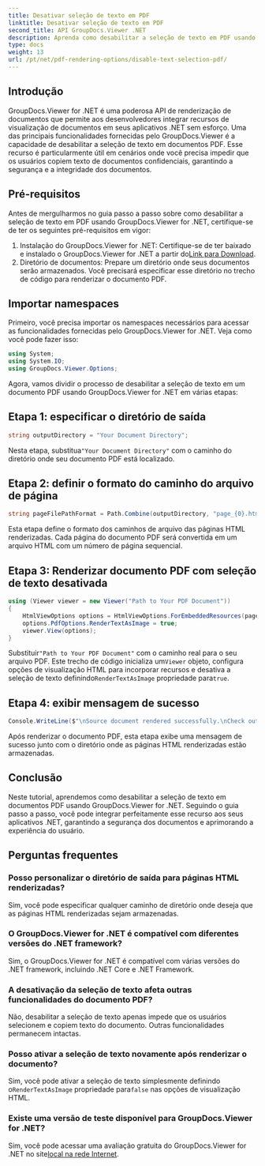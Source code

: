 ```yaml
---
title: Desativar seleção de texto em PDF
linktitle: Desativar seleção de texto em PDF
second_title: API GroupDocs.Viewer .NET
description: Aprenda como desabilitar a seleção de texto em PDF usando GroupDocs.Viewer for .NET. Siga nosso guia passo a passo para uma integração perfeita.
type: docs
weight: 13
url: /pt/net/pdf-rendering-options/disable-text-selection-pdf/
---
```

## Introdução
GroupDocs.Viewer for .NET é uma poderosa API de renderização de documentos que permite aos desenvolvedores integrar recursos de visualização de documentos em seus aplicativos .NET sem esforço. Uma das principais funcionalidades fornecidas pelo GroupDocs.Viewer é a capacidade de desabilitar a seleção de texto em documentos PDF. Esse recurso é particularmente útil em cenários onde você precisa impedir que os usuários copiem texto de documentos confidenciais, garantindo a segurança e a integridade dos documentos.
## Pré-requisitos
Antes de mergulharmos no guia passo a passo sobre como desabilitar a seleção de texto em PDF usando GroupDocs.Viewer for .NET, certifique-se de ter os seguintes pré-requisitos em vigor:
1.  Instalação do GroupDocs.Viewer for .NET: Certifique-se de ter baixado e instalado o GroupDocs.Viewer for .NET a partir do[Link para Download](https://releases.groupdocs.com/viewer/net/).
2. Diretório de documentos: Prepare um diretório onde seus documentos serão armazenados. Você precisará especificar esse diretório no trecho de código para renderizar o documento PDF.

## Importar namespaces
Primeiro, você precisa importar os namespaces necessários para acessar as funcionalidades fornecidas pelo GroupDocs.Viewer for .NET. Veja como você pode fazer isso:

```csharp
using System;
using System.IO;
using GroupDocs.Viewer.Options;
```

Agora, vamos dividir o processo de desabilitar a seleção de texto em um documento PDF usando GroupDocs.Viewer for .NET em várias etapas:
## Etapa 1: especificar o diretório de saída
```csharp
string outputDirectory = "Your Document Directory";
```
 Nesta etapa, substitua`"Your Document Directory"` com o caminho do diretório onde seu documento PDF está localizado.
## Etapa 2: definir o formato do caminho do arquivo de página
```csharp
string pageFilePathFormat = Path.Combine(outputDirectory, "page_{0}.html");
```
Esta etapa define o formato dos caminhos de arquivo das páginas HTML renderizadas. Cada página do documento PDF será convertida em um arquivo HTML com um número de página sequencial.
## Etapa 3: Renderizar documento PDF com seleção de texto desativada
```csharp
using (Viewer viewer = new Viewer("Path to Your PDF Document"))
{
    HtmlViewOptions options = HtmlViewOptions.ForEmbeddedResources(pageFilePathFormat);
    options.PdfOptions.RenderTextAsImage = true;
    viewer.View(options);
}
```
 Substituir`"Path to Your PDF Document"` com o caminho real para o seu arquivo PDF. Este trecho de código inicializa um`Viewer` objeto, configura opções de visualização HTML para incorporar recursos e desativa a seleção de texto definindo`RenderTextAsImage` propriedade para`true`.
## Etapa 4: exibir mensagem de sucesso
```csharp
Console.WriteLine($"\nSource document rendered successfully.\nCheck output in {outputDirectory}.");
```
Após renderizar o documento PDF, esta etapa exibe uma mensagem de sucesso junto com o diretório onde as páginas HTML renderizadas estão armazenadas.

## Conclusão
Neste tutorial, aprendemos como desabilitar a seleção de texto em documentos PDF usando GroupDocs.Viewer for .NET. Seguindo o guia passo a passo, você pode integrar perfeitamente esse recurso aos seus aplicativos .NET, garantindo a segurança dos documentos e aprimorando a experiência do usuário.
## Perguntas frequentes
### Posso personalizar o diretório de saída para páginas HTML renderizadas?
Sim, você pode especificar qualquer caminho de diretório onde deseja que as páginas HTML renderizadas sejam armazenadas.
### O GroupDocs.Viewer for .NET é compatível com diferentes versões do .NET framework?
Sim, o GroupDocs.Viewer for .NET é compatível com várias versões do .NET framework, incluindo .NET Core e .NET Framework.
### A desativação da seleção de texto afeta outras funcionalidades do documento PDF?
Não, desabilitar a seleção de texto apenas impede que os usuários selecionem e copiem texto do documento. Outras funcionalidades permanecem intactas.
### Posso ativar a seleção de texto novamente após renderizar o documento?
 Sim, você pode ativar a seleção de texto simplesmente definindo o`RenderTextAsImage` propriedade para`false` nas opções de visualização HTML.
### Existe uma versão de teste disponível para GroupDocs.Viewer for .NET?
 Sim, você pode acessar uma avaliação gratuita do GroupDocs.Viewer for .NET no site[local na rede Internet](https://releases.groupdocs.com/).